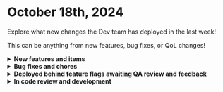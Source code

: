 # October 18th, 2024

Explore what new changes the Dev team has deployed in the last week!

This can be anything from new features, bug fixes, or QoL changes!

<details>

<summary><strong>New features and items</strong></summary>

* New Org Picker
* Added new triggers for Webroot
* Added a new jinja filter `is_json` to test if a string is json serializable
* Added a new slack action to invite users to slack
* Added a trigger for Rewst Crate publish

</details>

<details>

<summary><strong>Bug fixes and chores</strong></summary>

* Fixed a bug where saving new variables to a workflow were being reverted on the UI despite being saved to the database
* Fixed a crate unpacking bug when the crate contains secret_key fields
* Added a flag to integrations to allow the public website to determine if the integration should be shown on the website or not
* Fixed login pages for App Platform so they respect the global theme for the app
* Fixed a performance issue with forms that have a large number of activated orgs load very slow
* Fixed a bug in App Platform that was causing the App and Page list screens to crash
* Refactored and improved the Datto RMM integration
* Fixed an unhandled exception with toast error messages in Custom Integrations v2
* Updated Custom Integrations v2 to prevent changing the runner_type or entry_point parameters which would break the integration
* Changed the Rewst Create Org Variable action to be an upsert instead of create to prevent errors in cases where the org var already exists
* Added a fallback to prevent canceled workflows from becoming stuck in the "canceling" status
* Fixed a bug with graphQL caching implementation
* Fixed Synnex AU authentication headers
* Fixed a bug in Custom Integrations v2 where query parameters were being ignored
* Allow generic api actions to provide an override url to fix an issue with Liongard
* Fixed padding for option generated drop down fields
* Fixed parameters for Create and Update Network actions for DNSFilter integration
* Increased the max page size for Liongard
* Added keyboard navigation for new org picker
* Fixed the following actions for Synnex AU: Check Domain Availability, Purchase Addon Plans CSP, Get Google Workspace Domain Availability, and Purchase Addon for Google Workspace
* Updated the `to_human_time_from_seconds` jinja filter to not round floats
* JSON RPC Base Client

</details>

<details>

<summary><strong>Deployed behind feature flags awaiting QA review and feedback</strong></summary>

* Multi-player workflows V1 (Launching soon)
* Bitdefender integration (QA review)
* Granular forms permissions (QA review)
* IT Portal integration (QA review)
* Synnex Australia integration (QA review)
* Cove integration (QA review)
* Github integration (QA Review)
* App Platform page export/import functionality

</details>

<details>

<summary><strong>In code review and development</strong></summary>

* Crushbank integration (Code review)
* Nodeware integration (Code review)
* SQL Database integration refactor (Code review)
* ConnectSecure v4 (In development)
* Pax8 Refactor (In development)

</details>
